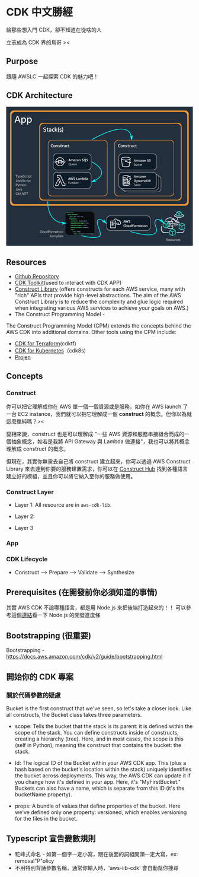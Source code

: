 # CDK 中文勝經

給那些想入門 CDK，卻不知道在從啥的人

立志成為 CDK 界的鳥哥 ><

## Purpose
跟隨 AWSLC 一起探索 CDK 的魅力吧！



## CDK Architecture


![](./pictures/AppStacks.png)

## Resources

* [Github Repository](https://github.com/aws-samples/aws-cdk-examples)
*  [CDK Toolkit](https://docs.aws.amazon.com/cdk/v2/guide/cli.html)(used to interact with CDK APP)
*  [Construct Library](https://docs.aws.amazon.com/cdk/v2/guide/constructs.html) (offers constructs for each AWS service, many with "rich" APIs that provide high-level abstractions. The aim of the AWS Construct Library is to reduce the complexity and glue logic required when integrating various AWS services to achieve your goals on AWS.)
*  The Construct Programming Model -

The Construct Programming Model (CPM) extends the concepts behind the AWS CDK into additional domains. Other tools using the CPM include:

* [CDK for Terraform](https://www.terraform.io/docs/cdktf/index.html)(cdktf)
* [CDK for Kubernetes](https://cdk8s.io/)（cdk8s)
* [Projen](https://github.com/projen/projen)




## Concepts


### Construct

你可以把它理解成你在 AWS 單一個一個資源或是服務，如你在 AWS launch 了一台 EC2 instance，我們就可以把它理解成一個 **construct** 的概念。但你以為就這麼單純嗎？>< 

變相來說，construct 也是可以理解成 "一些 AWS 資源和服務串接組合而成的一個抽象概念，如若是我將 API Gateway 與 Lambda 做連接"，我也可以將其概念理解成 construct 的概念。

但現在，其實你無需去自己將 construct 建立起來，你可以透過 AWS Construct Library 來去達到你要的服務建置需求，你可以在 [Construct Hub](https://constructs.dev/search?q=&cdk=aws-cdk&cdkver=2&sort=downloadsDesc&offset=0) 找到各種語言建立好的模組，並且你可以將它納入至你的服務做使用。

### Construct Layer 

* Layer 1:
All resource are in `aws-cdk-lib`.

* Layer 2:
* Layer 3
### App

### CDK Lifecycle

* Construct --> Prepare --> Validate --> Synthesize 


## Prerequisites (在開發前你必須知道的事情)

其實 AWS CDK 不論哪種語言，都是用 Node.js 來把後端打造起來的！！ 可以參考這個[連結](https://github.com/nodejs/release#release-schedule)看一下 Node.js 的開發進度條





## Bootstrapping (很重要)




Bootstrapping - https://docs.aws.amazon.com/cdk/v2/guide/bootstrapping.html



## 開始你的 CDK 專案



### 關於代碼參數的疑慮

Bucket is the first construct that we've seen, so let's take a closer look. Like all constructs, the Bucket class takes three parameters.

* scope: Tells the bucket that the stack is its parent: it is defined within the scope of the stack. You can define constructs inside of constructs, creating a hierarchy (tree). Here, and in most cases, the scope is this (self in Python), meaning the construct that contains the bucket: the stack.

* Id: The logical ID of the Bucket within your AWS CDK app. This (plus a hash based on the bucket's location within the stack) uniquely identifies the bucket across deployments. This way, the AWS CDK can update it if you change how it's defined in your app. Here, it's "MyFirstBucket." Buckets can also have a name, which is separate from this ID (it's the bucketName property).

* props: A bundle of values that define properties of the bucket. Here we've defined only one property: versioned, which enables versioning for the files in the bucket.




## Typescript 宣告變數規則

* 駝峰式命名 - 如第一個字一定小寫，跟在後面的詞組開頭一定大寫，ex: removal"P"olicy
* 不用特別背誦參數名稱，通常你輸入時，'aws-lib-cdk' 會自動幫你搜尋